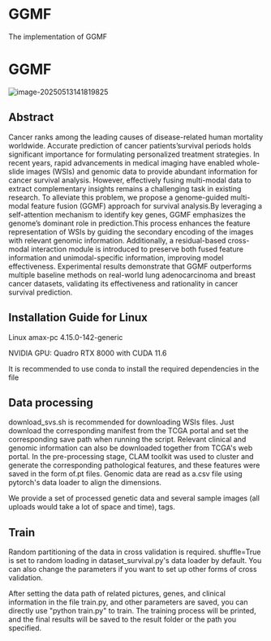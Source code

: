 # GGMF
The implementation of GGMF
# GGMF

![image-20250513141819825](C:\Users\hello_xmj\AppData\Roaming\Typora\typora-user-images\image-20250513141819825.png)

## Abstract

Cancer ranks among the leading causes of disease-related human mortality worldwide. Accurate prediction of cancer patients’survival periods holds significant importance for formulating personalized treatment strategies. In recent years, rapid advancements in medical imaging have enabled whole-slide images (WSIs) and genomic data to provide abundant information for cancer survival analysis. However, effectively fusing multi-modal data to extract complementary insights remains a challenging task in existing research. To alleviate this problem, we propose a genome-guided multi-modal feature fusion (GGMF) approach for survival analysis.By leveraging a self-attention mechanism to identify key genes, GGMF emphasizes the genome’s dominant role in prediction.This process enhances the feature representation of WSIs by guiding the secondary encoding of the images with relevant genomic information. Additionally, a residual-based cross-modal interaction module is introduced to preserve both fused feature information and unimodal-specific information, improving model effectiveness. Experimental results demonstrate that GGMF outperforms multiple baseline methods on real-world lung adenocarcinoma and breast cancer datasets, validating its effectiveness and rationality in cancer survival prediction.

## Installation Guide for Linux

Linux amax-pc 4.15.0-142-generic

NVIDIA GPU: Quadro RTX 8000 with CUDA 11.6

It is recommended to use conda to install the required dependencies in the file

## Data processing

download_svs.sh is recommended for downloading WSIs files. Just download the corresponding manifest from the TCGA portal and set the corresponding save path when running the script. Relevant clinical and genomic information can also be downloaded together from TCGA's web portal. In the pre-processing stage, CLAM toolkit was used to cluster and generate the corresponding pathological features, and these features were saved in the form of.pt files. Genomic data are read as a.csv file using pytorch's data loader to align the dimensions.

We provide a set of processed genetic data and several sample images (all uploads would take a lot of space and time), tags.

## Train

Random partitioning of the data in cross validation is required. shuffle=True is set to random loading in dataset_survival.py's data loader by default. You can also change the parameters if you want to set up other forms of cross validation.

After setting the data path of related pictures, genes, and clinical information in the file train.py, and other parameters are saved, you can directly use "python train.py" to train. The training process will be printed, and the final results will be saved to the result folder or the path you specified.

